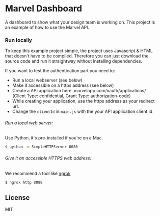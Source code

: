 # Marvel Dashboard
A dashboard to show what your design team is working on.
This project is an example of how to use the Marvel API.

### Run locally
To keep this example project simple, the project uses Javascript & HTML that doesn't have to be compiled.
Therefore you can just download the source code and run it straightway without installing dependencies.

If you want to test the authentication part you need to:
- Run a local webserver (see below)
- Make it accessible on a https address (see below)
- Create a API application here: marvelapp.com/oauth/applications/ (Client Type: confidential, Grant Type: authorization-code)
- While creating your application, use the https address as your redirect url.
- Change the ```clientId``` in ```main.js``` with the your API application client id.

###### Run a local web server:
Use Python, it's pre-installed if you're on a Mac.
```sh
$ python -m SimpleHTTPServer 8080
```

###### Give it an accessible HTTPS web address:
We recommend a tool like [ngrok](https://ngrok.com/)
```sh
$ ngrok http 8080
```

License
----

MIT
